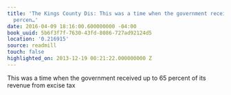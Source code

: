 ```yaml
---
title: 'The Kings County Dis: This was a time when the government received up to 65
  percen…'
date: 2016-04-09 18:16:00.600000000 -04:00
book_uuid: 5b6f3f7f-7630-43fd-8086-727ad92124d5
location: '0.216915'
source: readmill
touch: false
highlighted_on: 2013-12-19 00:21:22.000000000 Z
---
```


This was a time when the government received up to 65 percent of its revenue from excise tax